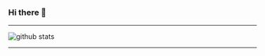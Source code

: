 ### Hi there 👋

<!--
**TomatoAres/TomatoAres** is a ✨ _special_ ✨ repository because its `README.md` (this file) appears on your GitHub profile.

Here are some ideas to get you started:

- 🔭 I’m currently working on ...
- 🌱 I’m currently learning ...
- 👯 I’m looking to collaborate on ...
- 🤔 I’m looking for help with ...
- 💬 Ask me about ...
- 📫 How to reach me: ...
- 😄 Pronouns: ...
- ⚡ Fun fact: ...
-->
---------------------------------------------------------------------------------------------------------------------------------------------------------------------------------

![github stats](https://github-readme-stats.vercel.app/api?username=TomatoAres&show_icons=true)

---------------------------------------------------------------------------------------------------------------------------------------------------------------------------------

